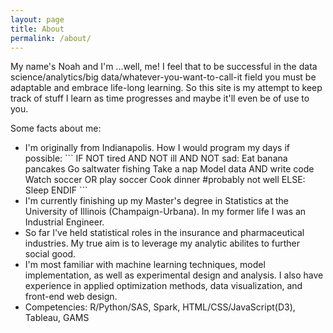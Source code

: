 ```yaml
---
layout: page
title: About
permalink: /about/
---
```


<div>
	<p>
		My name's Noah and I'm ...well, me! I feel that to be successful in the data science/analytics/big data/whatever-you-want-to-call-it field 
		you must be adaptable and embrace life-long learning. So this site is my attempt to keep track of stuff I learn as time progresses and maybe it'll 
		even be of use to you. 
	</p>
	<p> Some facts about me:
	<ul>
		<li>
		I'm originally from Indianapolis. How I would program my days if possible:
		```
		IF NOT tired AND NOT ill AND NOT sad:
			Eat banana pancakes
			Go saltwater fishing
			Take a nap
			Model data AND write code
			Watch soccer OR play soccer
			Cook dinner #probably not well
		ELSE:
			Sleep
		ENDIF
		```
		</li>
		<li>
		I'm currently finishing up my Master's degree in Statistics at the University of Illinois (Champaign-Urbana). 
		In my former life I was an Industrial Engineer.
		</li>
		<li>
		So far I've held statistical roles in the insurance and pharmaceutical industries. 
		My true aim is to leverage my analytic abilites to further social good.
		</li>
		<li>
		I'm most familiar with machine learning techniques, model implementation, as well as experimental design and analysis. 
		I also have experience in applied optimization methods, data visualization, and front-end web design.
		</li>
		<li>
		Competencies: R/Python/SAS, Spark, HTML/CSS/JavaScript(D3), Tableau, GAMS
		</li>
	</ul>
	</p>
</div>
